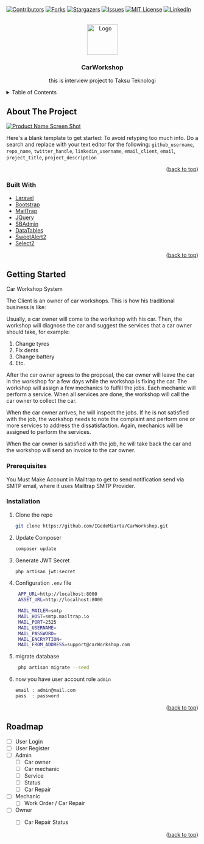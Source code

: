 <div id="top"></div>
<!--
*** Thanks for checking out the Best-README-Template. If you have a suggestion
*** that would make this better, please fork the repo and create a pull request
*** or simply open an issue with the tag "enhancement".
*** Don't forget to give the project a star!
*** Thanks again! Now go create something AMAZING! :D
-->



<!-- PROJECT SHIELDS -->
<!--
*** I'm using markdown "reference style" links for readability.
*** Reference links are enclosed in brackets [ ] instead of parentheses ( ).
*** See the bottom of this document for the declaration of the reference variables
*** for contributors-url, forks-url, etc. This is an optional, concise syntax you may use.
*** https://www.markdownguide.org/basic-syntax/#reference-style-links
-->
[![Contributors][contributors-shield]][contributors-url]
[![Forks][forks-shield]][forks-url]
[![Stargazers][stars-shield]][stars-url]
[![Issues][issues-shield]][issues-url]
[![MIT License][license-shield]][license-url]
[![LinkedIn][linkedin-shield]][linkedin-url]



<!-- PROJECT LOGO -->
<br />
<div align="center">
  <a href="https://github.com/github_username/repo_name">
    <img src="images/logo.png" alt="Logo" width="80" height="80">
  </a>

<h3 align="center">CarWorkshop</h3>

  <p align="center">
    this is interview project to Taksu Teknologi
    <br />
  </p>
</div>



<!-- TABLE OF CONTENTS -->
<details>
  <summary>Table of Contents</summary>
  <ol>
    <li>
      <a href="#about-the-project">About The Project</a>
      <ul>
        <li><a href="#built-with">Built With</a></li>
      </ul>
    </li>
    <li>
      <a href="#getting-started">Getting Started</a>
      <ul>
        <li><a href="#prerequisites">Prerequisites</a></li>
        <li><a href="#installation">Installation</a></li>
      </ul>
    </li>
    <li><a href="#usage">Usage</a></li>
    <li><a href="#roadmap">Roadmap</a></li>
    <li><a href="#contributing">Contributing</a></li>
    <li><a href="#license">License</a></li>
    <li><a href="#contact">Contact</a></li>
    <li><a href="#acknowledgments">Acknowledgments</a></li>
  </ol>
</details>



<!-- ABOUT THE PROJECT -->
## About The Project

[![Product Name Screen Shot][product-screenshot]](https://example.com)

Here's a blank template to get started: To avoid retyping too much info. Do a search and replace with your text editor for the following: `github_username`, `repo_name`, `twitter_handle`, `linkedin_username`, `email_client`, `email`, `project_title`, `project_description`

<p align="right">(<a href="#top">back to top</a>)</p>



### Built With


* [Laravel](https://laravel.com)
* [Bootstrap](https://getbootstrap.com)
* [MailTrap](https://mailtrap.io)
* [JQuery](https://jquery.com)
* [SBAdmin](https://startbootstrap.com/theme/sb-admin-2)
* [DataTables](https://datatables.net)
* [SweetAlert2](https://sweetalert2.github.io)
* [Select2](https://select2.org)

<p align="right">(<a href="#top">back to top</a>)</p>



<!-- GETTING STARTED -->
## Getting Started

Car Workshop System

The Client is an owner of car workshops. This is how his traditional business is like:

Usually, a car owner will come to the workshop with his car. Then, the workshop will diagnose the car and suggest the services that a car owner should take, for example:
1. Change tyres
2. Fix dents
3. Change battery
4. Etc. 

After the car owner agrees to the proposal, the car owner will leave the car in the workshop for a few days while the workshop is fixing the car. The workshop will assign a few mechanics to fulfill the jobs. Each mechanic will perform a service. When all services are done, the workshop will call the car owner to collect the car. 

When the car owner arrives, he will inspect the jobs. If he is not satisfied with the job, the workshop needs to note the complaint and perform one or more services to address the dissatisfaction. Again, mechanics will be assigned to perform the services. 

When the car owner is satisfied with the job, he will take back the car and the workshop will send an invoice to the car owner. 

### Prerequisites

You Must Make Account in Mailtrap to get to send notification send via SMTP email, where it uses  Mailtrap SMTP Provider.




### Installation

1. Clone the repo
   ```sh
   git clone https://github.com/IGedeMiarta/CarWorkshop.git
   ```
2. Update Composer
   ```sh
   composer update
   ```
3. Generate JWT Secret
   ```sh
   php artisan jwt:secret
   ```
4. Configuration `.env` file
   ```sh
    APP_URL=http://localhost:8000
    ASSET_URL=http://localhost:8000

    MAIL_MAILER=smtp
    MAIL_HOST=smtp.mailtrap.io
    MAIL_PORT=2525
    MAIL_USERNAME=
    MAIL_PASSWORD=
    MAIL_ENCRYPTION=
    MAIL_FROM_ADDRESS=support@carWorkshop.com
   ```
4. migrate database 
   ```sh
    php artisan migrate --seed
   ```
5. now you have user account role `admin`
    ```sh
    email : admin@mail.com
    pass  : password
    ```
<p align="right">(<a href="#top">back to top</a>)</p>


<!-- ROADMAP -->
## Roadmap

- [ ] User Login
- [ ] User Register
- [ ] Admin
    - [ ] Car owner
    - [ ] Car mechanic
    - [ ] Service
    - [ ] Status
    - [ ] Car Repair
- [ ] Mechanic
    - [ ] Work Order / Car Repair
- [ ] Owner
    - [ ] Car Repair Status




<p align="right">(<a href="#top">back to top</a>)</p>




<!-- MARKDOWN LINKS & IMAGES -->
<!-- https://www.markdownguide.org/basic-syntax/#reference-style-links -->
[contributors-shield]: https://img.shields.io/github/contributors/github_username/repo_name.svg?style=for-the-badge
[contributors-url]: https://github.com/github_username/repo_name/graphs/contributors
[forks-shield]: https://img.shields.io/github/forks/github_username/repo_name.svg?style=for-the-badge
[forks-url]: https://github.com/github_username/repo_name/network/members
[stars-shield]: https://img.shields.io/github/stars/github_username/repo_name.svg?style=for-the-badge
[stars-url]: https://github.com/github_username/repo_name/stargazers
[issues-shield]: https://img.shields.io/github/issues/github_username/repo_name.svg?style=for-the-badge
[issues-url]: https://github.com/github_username/repo_name/issues
[license-shield]: https://img.shields.io/github/license/github_username/repo_name.svg?style=for-the-badge
[license-url]: https://github.com/github_username/repo_name/blob/master/LICENSE.txt
[linkedin-shield]: https://img.shields.io/badge/-LinkedIn-black.svg?style=for-the-badge&logo=linkedin&colorB=555
[linkedin-url]: https://linkedin.com/in/linkedin_username
[product-screenshot]: images/screenshot.png